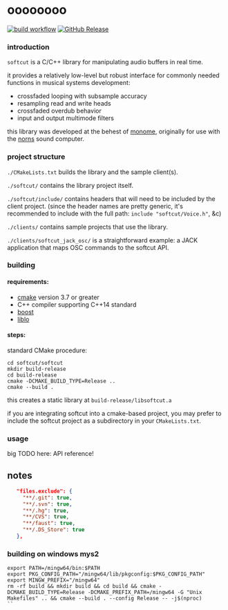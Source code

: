 # oooooooo

[![build workflow](https://github.com/schollz/oooooooo/actions/workflows/ci.yml/badge.svg)](https://github.com/schollz/oooooooo/actions/workflows/ci.yml) [![GitHub Release](https://img.shields.io/github/v/release/schollz/oooooooo)](https://github.com/schollz/oooooooo/releases/latest)

### introduction

`softcut` is a C/C++ library for manipulating audio buffers in real time.

it provides a relatively low-level but robust interface for commonly needed functions in musical systems development:

- crossfaded looping with subsample accuracy
- resampling read and write heads
- crossfaded overdub behavior
- input and output multimode filters

this library was developed at the behest of [monome](https://monome.org), originally for use with the [norns](https://monome.org/norns/) sound computer.

### project structure

`./CMakeLists.txt` builds the library and the sample client(s).

`./softcut/` contains the library project itself.

`./softcut/include/` contains headers that will need to be included by the client project. (since the header names are pretty generic, it's recommended to include with the full path: `include "softcut/Voice.h"`, &c)

`./clients/` contains sample projects that use the library.

`./clients/softcut_jack_osc/` is a straightforward example: a JACK application that maps OSC commands to the softcut API.

### building

#### requirements:

- [cmake]() version 3.7 or greater
- C++ compiler supporting C++14 standard
- [boost](https://www.boost.org/)
- [liblo](https://github.com/radarsat1/liblo)

#### steps:

standard CMake procedure:

```
cd softcut/softcut
mkdir build-release
cd build-release
cmake -DCMAKE_BUILD_TYPE=Release ..
cmake --build .
```

this creates a static library at `build-release/libsoftcut.a`

if you are integrating softcut into a cmake-based project, you may prefer to include the softcut project as a subdirectory in your `CMakeLists.txt`.

### usage

big TODO here: API reference!

## notes

```json
   "files.exclude": {
     "**/.git": true,
     "**/.svn": true,
     "**/.hg": true,
     "**/CVS": true,
     "**/faust": true,
     "**/.DS_Store": true
   },
```

### building on windows mys2

```
export PATH=/mingw64/bin:$PATH
export PKG_CONFIG_PATH="/mingw64/lib/pkgconfig:$PKG_CONFIG_PATH"
export MINGW_PREFIX="/mingw64"
rm -rf build && mkdir build && cd build && cmake -DCMAKE_BUILD_TYPE=Release -DCMAKE_PREFIX_PATH=/mingw64 -G "Unix Makefiles" .. && cmake --build . --config Release -- -j$(nproc)
``
```
